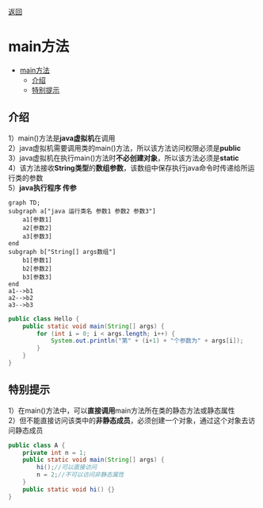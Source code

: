 <meta name="viewport" content="width=device-width, initial-scale=1.0, viewport-fit=cover">

[返回](面向对象编程.md)

# main方法
- [main方法](#main方法)
  - [介绍](#介绍)
  - [特别提示](#特别提示)

## 介绍

1）main()方法是**java虚拟机**在调用  
2）java虚拟机需要调用类的main()方法，所以该方法访问权限必须是**public**  
3）java虚拟机在执行main()方法时**不必创建对象**，所以该方法必须是**static**  
4）该方法接收**String类型**的**数组参数**，该数组中保存执行java命令时传递给所运行类的参数  
5）**java执行程序 传参**

```mermaid
graph TD;
subgraph a["java 运行类名 参数1 参数2 参数3"]
    a1[参数1]
    a2[参数2]
    a3[参数3]
end
subgraph b["String[] args数组"]
    b1[参数1]
    b2[参数2]
    b3[参数3]
end
a1-->b1
a2-->b2
a3-->b3
```

```java
public class Hello {
    public static void main(String[] args) {
        for (int i = 0; i < args.length; i++) {
            System.out.println("第" + (i+1) + "个参数为" + args[i]);
        }
    }
}
```

## 特别提示
1）在main()方法中，可以**直接调用**main方法所在类的静态方法或静态属性  
2）但不能直接访问该类中的**非静态成员**，必须创建一个对象，通过这个对象去访问静态成员

```java
public class A {
    private int n = 1;
    public static void main(String[] args) {
        hi();//可以直接访问
        n = 2;//不可以访问非静态属性
    }
    public static void hi() {}
}
```